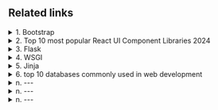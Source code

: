 ## Related links

<details>
  <summary>1. Bootstrap</summary>
    
  [Bootstrap front page](https://getbootstrap.com/docs/5.3/getting-started/introduction/)  
  [Button](https://getbootstrap.com/docs/5.3/components/buttons/)  
  [Navbar](https://getbootstrap.com/docs/5.3/components/navbar/)  
  [bootstrap ui kit](https://www.google.com.tw/search?q=bootstrap+ui+kit&sca_esv=dc4af9efbdb98de8&sxsrf=ADLYWIIFToE5aP9VABX-oBOcS3Gji1Z33A%3A1733965720988&source=hp&ei=mDdaZ--YOtDS1e8PpanggAY&iflsig=AL9hbdgAAAAAZ1pFqE259YwmJDKkxaqU4rS71iW6OK3x&oq=bootstrap+ui&gs_lp=Egdnd3Mtd2l6Igxib290c3RyYXAgdWkqAggBMgUQABiABDIFEAAYgAQyBRAAGIAEMggQABiABBjLATIIEAAYgAQYywEyCBAAGIAEGMsBMggQABiABBjLATIIEAAYgAQYywEyCBAAGIAEGMsBMggQABiABBjLAUjlQ1AAWJgncAB4AJABAJgBRaABtgWqAQIxMrgBAcgBAPgBAZgCDKAC1wXCAgoQIxiABBgnGIoFwgIEECMYJ8ICChAAGIAEGEMYigXCAhEQLhiABBixAxjRAxiDARjHAcICEBAAGIAEGLEDGEMYgwEYigXCAggQABiABBixA8ICCxAAGIAEGLEDGIMBmAMAkgcCMTKgB8JI&sclient=gws-wiz)    
  [Text](https://getbootstrap.com/docs/5.3/utilities/text/)    
  [Grid](https://getbootstrap.com/docs/5.3/layout/grid/#example)   
  #### ByteGrad
  [Youtube - Bootstrap 5 Full Course By ByteGrad](https://www.youtube.com/watch?v=b9g4_8nAsdA&list=PLK5U0tyd34tCrlOvIfeVO6YzW_z-f0jxk)   
  [bootstrap-5-carousel-slider](https://github.com/ByteGrad/bootstrap-5-carousel-slider/tree/master)  
  #### MDBootstrap
  [Youtube - Bootstrap CSS Framework](https://www.youtube.com/watch?v=-qfEOE4vtxE)  
  [MDBootstrap Code](https://github.com/mdbootstrap/bootstrap-5-freecodecamp-source-code) 
  #### bradtraversy
  [Youtube - Bootstrap 5 Crash Course | Website Build & Deploy](https://www.youtube.com/watch?v=4sosXZsdy-s)   
  [bootstrap-bootcamp-website](https://github.com/bradtraversy/bootstrap-bootcamp-website/tree/main) 

  []()    
  []()    
  []()
  []()    
  []()    
  []()
  
</details>
<details>
  <summary>2. Top 10 most popular React UI Component Libraries 2024</summary>  

  As of December 2024, the React ecosystem offers a variety of UI component libraries that cater to different development needs and design preferences. Here are ten of the most popular React UI component libraries:

1. **Material UI (MUI)**: Implementing Google's Material Design, MUI provides a comprehensive suite of components that are both aesthetically pleasing and highly customizable. It boasts a large community and extensive documentation, making it a reliable choice for many developers. 

2. **Ant Design**: Known for its enterprise-level quality, Ant Design offers a wide range of components suitable for complex applications. It emphasizes a clean and consistent design language, with robust internationalization support. 

3. **Chakra UI**: Focusing on simplicity and modularity, Chakra UI provides accessible and themeable components. Its emphasis on composability and ease of styling allows for rapid development of attractive and accessible web interfaces. 

4. **React Bootstrap**: Rebuilding Bootstrap components with React, this library offers the familiarity of Bootstrap with the benefits of React's virtual DOM. It's a great option for developers transitioning from traditional front-end frameworks. 

5. **Shadcn UI**: Combining Tailwind CSS with Radix UI components, Shadcn UI provides a modern and customizable approach to building user interfaces. It's particularly popular among developers who prefer utility-first CSS frameworks. 

6. **Mantine**: Offering over 100 customizable components and 50 hooks, Mantine is designed for building accessible web applications efficiently. It supports visual customizations with props, styles overriding, and flexible theming. 

7. **Semantic UI React**: As the official React integration for Semantic UI, this library provides a rich set of components designed with human-friendly HTML. It targets developers who prefer clean, readable code and need a UI that aligns well with natural language principles. 

8. **PrimeReact**: Part of the PrimeNG ecosystem, PrimeReact offers a rich set of open-source UI components for React. It's known for its extensive component library and professional look and feel, making it suitable for complex applications. 

9. **Blueprint**: Developed by Palantir, Blueprint is optimized for building complex, data-dense interfaces for desktop applications. It's ideal for creating interfaces that handle large datasets and require intricate user interactions. 

10. **Evergreen**: Created by Segment, Evergreen offers a set of enterprise-grade React components that are flexible and easy to implement. It's designed for building ambitious products on the web with a focus on maintainability and scalability. 

Each of these libraries brings its own strengths, and the best choice depends on your project's specific requirements, design preferences, and the level of customization you need. 
</details>
<details>
  <summary>3. Flask</summary>

  [flask](https://flask.palletsprojects.com/en/stable/)    
  [flask minimal application](https://flask.palletsprojects.com/en/stable/quickstart/#a-minimal-application)    
  []()
  
</details>

<details>
  <summary>4. WSGI</summary>
  
  **WSGI** stands for **Web Server Gateway Interface**. It is a specification that defines how a web server communicates with web applications in Python. WSGI acts as a bridge between the web server (like Nginx or Apache) and your Python web application or framework (like Flask, Django, etc.).

### Key Features of WSGI:
1. **Standardized Interface**:
   - It provides a standard way for Python applications to communicate with web servers, ensuring compatibility across frameworks and servers.

2. **Middleware Support**:
   - Middleware components can be added between the web server and application to handle tasks like logging, authentication, or compression.

3. **Decoupling**:
   - Separates the web server from the web application, allowing you to use any WSGI-compliant server (e.g., Gunicorn, uWSGI) with your application.

---

### How WSGI Works:
1. **Request Flow**:
   - A client sends an HTTP request to the web server.
   - The web server forwards the request to the WSGI application through the WSGI interface.

2. **Application Processing**:
   - The application processes the request and generates a response.

3. **Response Flow**:
   - The application sends the HTTP response back to the web server via the WSGI interface.
   - The web server forwards the response to the client.

---

### WSGI in Flask:
When you use Flask, it automatically adheres to the WSGI standard. The Flask application instance (e.g., `app = Flask(__name__)`) is a callable object that WSGI servers can call to handle requests.

Here’s a simple example:
```python
from flask import Flask

app = Flask(__name__)

@app.route("/")
def index():
    return "Hello, WSGI!"

# This acts as the WSGI application
if __name__ == "__main__":
    app.run()
```

In production, instead of using Flask's built-in development server, you would deploy your Flask app with a WSGI server like **Gunicorn** or **uWSGI** for better performance and scalability.

---

### Summary:
WSGI is an essential component for serving Python web applications. It ensures that any WSGI-compatible server can work with any WSGI-compatible Python framework or application, making Python web development flexible and standardized.
</details>
<details>
  <summary>5. Jinja</summary>
  
  [Jinja Front Page](https://palletsprojects.com/projects/jinja/)      
  [Template Designer Documentation](https://jinja.palletsprojects.com/en/stable/templates/)      
  There are a few kinds of delimiters. The default Jinja delimiters are configured as follows:  
{% ... %} for Statements  
{{ ... }} for Expressions to print to the template output  
{# ... #} for Comments not included in the template output  

</details>
<details>
  <summary>6. top 10 databases commonly used in web development</summary>
  
    Here’s a list of the **top 10 databases commonly used in web development** along with a brief description of their features and typical use cases:

---

### **1. MySQL**
- **Type**: Relational Database Management System (RDBMS)
- **Description**: Open-source, widely used for web applications, especially those built on PHP and WordPress.
- **Use Cases**: Blogs, e-commerce, CMS, social media platforms.

---

### **2. PostgreSQL**
- **Type**: Relational Database Management System (RDBMS)
- **Description**: Open-source, advanced SQL compliance, supports JSON and geospatial data.
- **Use Cases**: Data-heavy applications, analytics, financial and scientific web apps.

---

### **3. MongoDB**
- **Type**: NoSQL Database
- **Description**: Document-oriented, stores data in JSON-like formats, highly scalable.
- **Use Cases**: Real-time analytics, IoT, mobile apps, content management.

---

### **4. SQLite**
- **Type**: Relational Database
- **Description**: Lightweight, serverless database, often embedded within applications.
- **Use Cases**: Small-scale websites, prototyping, testing environments.

---

### **5. Microsoft SQL Server**
- **Type**: Relational Database Management System (RDBMS)
- **Description**: Enterprise-level database with integration into Microsoft ecosystems.
- **Use Cases**: Corporate websites, e-commerce, ERP systems.

---

### **6. Oracle Database**
- **Type**: Relational Database Management System (RDBMS)
- **Description**: Highly reliable, enterprise-level database with advanced features.
- **Use Cases**: Large-scale enterprise web applications, banking systems.

---

### **7. Redis**
- **Type**: In-Memory Database / NoSQL
- **Description**: Key-value store, used for caching, session management, and real-time data.
- **Use Cases**: High-performance web applications, chat apps, leaderboard systems.

---

### **8. Firebase Realtime Database**
- **Type**: NoSQL Database
- **Description**: Cloud-hosted, real-time database offered by Google.
- **Use Cases**: Real-time collaboration tools, chat applications, mobile-first web apps.

---

### **9. Cassandra**
- **Type**: NoSQL Database
- **Description**: Distributed, highly scalable, supports massive amounts of data.
- **Use Cases**: Large-scale, real-time analytics, IoT platforms, decentralized systems.

---

### **10. MariaDB**
- **Type**: Relational Database Management System (RDBMS)
- **Description**: A fork of MySQL, designed for improved performance and scalability.
- **Use Cases**: Websites needing robust data integrity, CMS, e-commerce.

---

### Honorable Mentions
- **Elasticsearch**: For search functionality in websites.
- **CockroachDB**: A distributed SQL database.
- **Neo4j**: A graph database used for relationship-heavy data.

The choice of database depends on your specific requirements such as scalability, structure (SQL/NoSQL), performance needs, and ease of integration. Let me know if you’d like further details on any of these!
</details>

<details>
  <summary>n. ---</summary>
  
    a---
</details>
<details>
  <summary>n. ---</summary>
  
    a---
</details>
<details>
  <summary>n. ---</summary>
  
    a---
</details>


[]()    
[]()    
[]()    
[]()    
[]()    
[]()    
